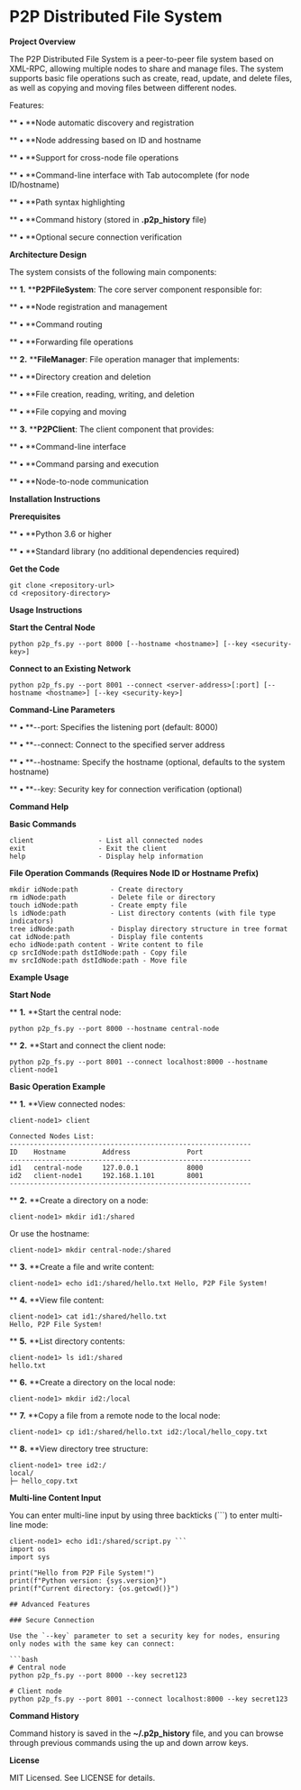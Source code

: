 # P2P Distributed File System

**Project Overview**

The P2P Distributed File System is a peer-to-peer file system based on XML-RPC, allowing multiple nodes to share and manage files. The system supports basic file operations such as create, read, update, and delete files, as well as copying and moving files between different nodes.

Features:

**	**•**	**Node automatic discovery and registration

**	**•**	**Node addressing based on ID and hostname

**	**•**	**Support for cross-node file operations

**	**•**	**Command-line interface with Tab autocomplete (for node ID/hostname)

**	**•**	**Path syntax highlighting

**	**•**	**Command history (stored in **.p2p_history** file)

**	**•**	**Optional secure connection verification

**Architecture Design**

The system consists of the following main components:

**	**1.**	****P2PFileSystem**: The core server component responsible for:

**	**•**	**Node registration and management

**	**•**	**Command routing

**	**•**	**Forwarding file operations

**	**2.**	****FileManager**: File operation manager that implements:

**	**•**	**Directory creation and deletion

**	**•**	**File creation, reading, writing, and deletion

**	**•**	**File copying and moving

**	**3.**	****P2PClient**: The client component that provides:

**	**•**	**Command-line interface

**	**•**	**Command parsing and execution

**	**•**	**Node-to-node communication

**Installation Instructions**

**Prerequisites**

**	**•**	**Python 3.6 or higher

**	**•**	**Standard library (no additional dependencies required)

**Get the Code**

```
git clone <repository-url>
cd <repository-directory>
```

**Usage Instructions**

**Start the Central Node**

```
python p2p_fs.py --port 8000 [--hostname <hostname>] [--key <security-key>]
```

**Connect to an Existing Network**

```
python p2p_fs.py --port 8001 --connect <server-address>[:port] [--hostname <hostname>] [--key <security-key>]
```

**Command-Line Parameters**

**	**•**	**--port: Specifies the listening port (default: 8000)

**	**•**	**--connect: Connect to the specified server address

**	**•**	**--hostname: Specify the hostname (optional, defaults to the system hostname)

**	**•**	**--key: Security key for connection verification (optional)

**Command Help**

**Basic Commands**

```
client                - List all connected nodes
exit                  - Exit the client
help                  - Display help information
```

**File Operation Commands (Requires Node ID or Hostname Prefix)**

```
mkdir idNode:path        - Create directory
rm idNode:path           - Delete file or directory
touch idNode:path        - Create empty file
ls idNode:path           - List directory contents (with file type indicators)
tree idNode:path         - Display directory structure in tree format
cat idNode:path          - Display file contents
echo idNode:path content - Write content to file
cp srcIdNode:path dstIdNode:path - Copy file
mv srcIdNode:path dstIdNode:path - Move file
```

**Example Usage**

**Start Node**

**	**1.**	**Start the central node:

```
python p2p_fs.py --port 8000 --hostname central-node
```

**	**2.**	**Start and connect the client node:

```
python p2p_fs.py --port 8001 --connect localhost:8000 --hostname client-node1
```

**Basic Operation Example**

**	**1.**	**View connected nodes:

```
client-node1> client

Connected Nodes List:
------------------------------------------------------------
ID    Hostname         Address              Port
------------------------------------------------------------
id1   central-node     127.0.0.1            8000
id2   client-node1     192.168.1.101        8001
------------------------------------------------------------
```

**	**2.**	**Create a directory on a node:

```
client-node1> mkdir id1:/shared
```

Or use the hostname:

```
client-node1> mkdir central-node:/shared
```

**	**3.**	**Create a file and write content:

```
client-node1> echo id1:/shared/hello.txt Hello, P2P File System!
```

**	**4.**	**View file content:

```
client-node1> cat id1:/shared/hello.txt
Hello, P2P File System!
```

**	**5.**	**List directory contents:

```
client-node1> ls id1:/shared
hello.txt
```

**	**6.**	**Create a directory on the local node:

```
client-node1> mkdir id2:/local
```

**	**7.**	**Copy a file from a remote node to the local node:

```
client-node1> cp id1:/shared/hello.txt id2:/local/hello_copy.txt
```

**	**8.**	**View directory tree structure:

```
client-node1> tree id2:/
local/
├─ hello_copy.txt
```

**Multi-line Content Input**

You can enter multi-line input by using three backticks (```) to enter multi-line mode:

```
client-node1> echo id1:/shared/script.py ```
import os
import sys

print("Hello from P2P File System!")
print(f"Python version: {sys.version}")
print(f"Current directory: {os.getcwd()}")
```

```
## Advanced Features

### Secure Connection

Use the `--key` parameter to set a security key for nodes, ensuring only nodes with the same key can connect:

```bash
# Central node
python p2p_fs.py --port 8000 --key secret123

# Client node
python p2p_fs.py --port 8001 --connect localhost:8000 --key secret123
```

**Command History**

Command history is saved in the **~/.p2p_history** file, and you can browse through previous commands using the up and down arrow keys.

**License**

MIT Licensed. See LICENSE for details.
